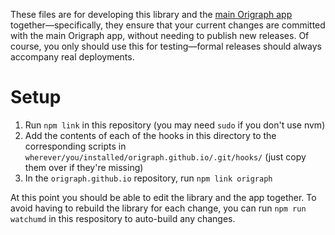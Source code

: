These files are for developing this library and the [main Origraph app](https://github.com/origraph/origraph.github.io) together—specifically, they ensure that your current changes are committed with the main Origraph app, without needing to publish new releases. Of course, you only should use this for testing—formal releases should always accompany real deployments.

# Setup
1. Run `npm link` in this repository (you may need `sudo` if you don't use nvm)
2. Add the contents of each of the hooks in this directory to the corresponding scripts in `wherever/you/installed/origraph.github.io/.git/hooks/` (just copy them over if they're missing)
3. In the `origraph.github.io` repository, run `npm link origraph`

At this point you should be able to edit the library and the app together. To avoid having to rebuild the library for each change, you can run `npm run watchumd` in this respository to auto-build any changes.
